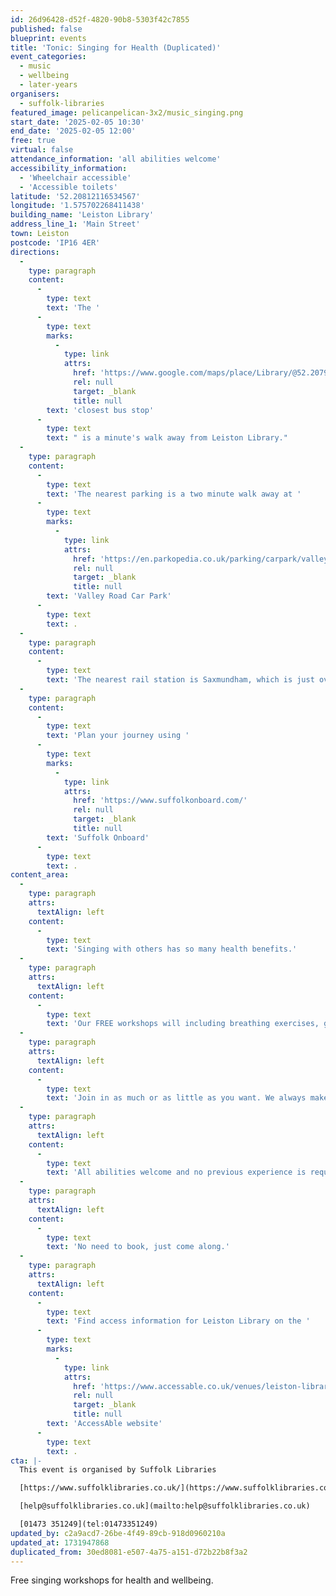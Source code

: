 ```yaml
---
id: 26d96428-d52f-4820-90b8-5303f42c7855
published: false
blueprint: events
title: 'Tonic: Singing for Health (Duplicated)'
event_categories:
  - music
  - wellbeing
  - later-years
organisers:
  - suffolk-libraries
featured_image: pelicanpelican-3x2/music_singing.png
start_date: '2025-02-05 10:30'
end_date: '2025-02-05 12:00'
free: true
virtual: false
attendance_information: 'all abilities welcome'
accessibility_information:
  - 'Wheelchair accessible'
  - 'Accessible toilets'
latitude: '52.20812116534567'
longitude: '1.575702268411438'
building_name: 'Leiston Library'
address_line_1: 'Main Street'
town: Leiston
postcode: 'IP16 4ER'
directions:
  -
    type: paragraph
    content:
      -
        type: text
        text: 'The '
      -
        type: text
        marks:
          -
            type: link
            attrs:
              href: 'https://www.google.com/maps/place/Library/@52.2079121,1.5733811,17z/data=!4m23!1m16!4m15!1m6!1m2!1s0x47da278e1cfbb7ff:0x429b70d5ba6b4229!2sLeiston+Library,+Main+St,+Leiston+IP16+4ER!2m2!1d1.5757318!2d52.2079715!1m6!1m2!1s0x47da2791fcd57d0f:0x7d56b03d0703a3db!2sLibrary,+Leiston+IP16+4ER!2m2!1d1.575931!2d52.207973!3e2!3m5!1s0x47da2791fcd57d0f:0x7d56b03d0703a3db!8m2!3d52.207973!4d1.575931!16s%2Fg%2F1q67c2ppf?entry=ttu&g_ep=EgoyMDI0MTExMy4xIKXMDSoASAFQAw%3D%3D'
              rel: null
              target: _blank
              title: null
        text: 'closest bus stop'
      -
        type: text
        text: " is a minute's walk away from Leiston Library."
  -
    type: paragraph
    content:
      -
        type: text
        text: 'The nearest parking is a two minute walk away at '
      -
        type: text
        marks:
          -
            type: link
            attrs:
              href: 'https://en.parkopedia.co.uk/parking/carpark/valley_road/ip16/leiston/?arriving=202411181700&leaving=202411181900'
              rel: null
              target: _blank
              title: null
        text: 'Valley Road Car Park'
      -
        type: text
        text: .
  -
    type: paragraph
    content:
      -
        type: text
        text: 'The nearest rail station is Saxmundham, which is just over four miles away. This is on the Lowestoft to Ipswich line, via Beccles. '
  -
    type: paragraph
    content:
      -
        type: text
        text: 'Plan your journey using '
      -
        type: text
        marks:
          -
            type: link
            attrs:
              href: 'https://www.suffolkonboard.com/'
              rel: null
              target: _blank
              title: null
        text: 'Suffolk Onboard'
      -
        type: text
        text: .
content_area:
  -
    type: paragraph
    attrs:
      textAlign: left
    content:
      -
        type: text
        text: 'Singing with others has so many health benefits.'
  -
    type: paragraph
    attrs:
      textAlign: left
    content:
      -
        type: text
        text: 'Our FREE workshops will including breathing exercises, gentle vocal warm ups, and a range of songs.'
  -
    type: paragraph
    attrs:
      textAlign: left
    content:
      -
        type: text
        text: 'Join in as much or as little as you want. We always make time for a chat and free hot drink too.'
  -
    type: paragraph
    attrs:
      textAlign: left
    content:
      -
        type: text
        text: 'All abilities welcome and no previous experience is required.'
  -
    type: paragraph
    attrs:
      textAlign: left
    content:
      -
        type: text
        text: 'No need to book, just come along.'
  -
    type: paragraph
    attrs:
      textAlign: left
    content:
      -
        type: text
        text: 'Find access information for Leiston Library on the '
      -
        type: text
        marks:
          -
            type: link
            attrs:
              href: 'https://www.accessable.co.uk/venues/leiston-library'
              rel: null
              target: _blank
              title: null
        text: 'AccessAble website'
      -
        type: text
        text: .
cta: |-
  This event is organised by Suffolk Libraries

  [https://www.suffolklibraries.co.uk/](https://www.suffolklibraries.co.uk/) 

  [help@suffolklibraries.co.uk](mailto:help@suffolklibraries.co.uk)

  [01473 351249](tel:01473351249)
updated_by: c2a9acd7-26be-4f49-89cb-918d0960210a
updated_at: 1731947868
duplicated_from: 30ed8081-e507-4a75-a151-d72b22b8f3a2
---
```

Free singing workshops for health and wellbeing.